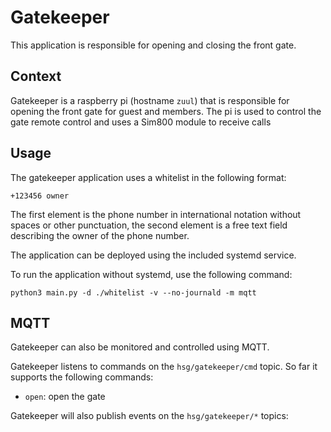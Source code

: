 # Gatekeeper

This application is responsible for opening and closing the front gate.

## Context

Gatekeeper is a raspberry pi (hostname `zuul`) that is responsible for opening the front gate for guest and members. The pi is used to control the gate remote control and uses a Sim800 module to receive calls

## Usage

The gatekeeper application uses a whitelist in the following format:

    +123456 owner

The first element is the phone number in international notation without spaces or other punctuation, the second element is a free text field describing the owner of the phone number.

The application can be deployed using the included systemd service.

To run the application without systemd, use the following command:

    python3 main.py -d ./whitelist -v --no-journald -m mqtt

## MQTT

Gatekeeper can also be monitored and controlled using MQTT.

Gatekeeper listens to commands on the `hsg/gatekeeper/cmd` topic. So far it supports the following commands:

* `open`: open the gate

Gatekeeper will also publish events on the `hsg/gatekeeper/*` topics:

* `hsg/gatekeeper/open`: this topic will have a message published with the owner as described in the data file upon a successful call to open the gate.
* `hsg/gatekeeper/ring`: this topic will have a message published when the phone number of the Gatekeeper device is rang. This does not signal a successful authentication. The contents of the messages in this topic should be discarded.


